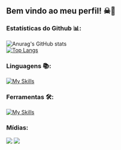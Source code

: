 ## Bem vindo ao meu perfil! ☠🦇

### Estatísticas do Github 📊:
![Anurag's GitHub stats](https://github-readme-stats-git-masterrstaa-rickstaa.vercel.app/api?username=KesleyMelchior&&show_icons=true&theme=dark)   
[![Top Langs](https://github-readme-stats.vercel.app/api/top-langs/?username=KesleyMelchior&layout=compact&theme=midnight-purple)](https://github.com/anuraghazra/github-readme-stats)

### Linguagens 📚:
  [![My Skills](https://skillicons.dev/icons?i=html,css,js,nodejs,react,mysql)](https://skillicons.dev)
       
### Ferramentas 🛠️:
[![My Skills](https://skillicons.dev/icons?i=github,git,vscode,bootstrap,ps)](https://skillicons.dev)

### Mídias:
<div> 
  <a href="https://instagram.com/kesley.melchior?igshid=ZDdkNTZiNTM=" target="_blank"><img src="https://img.shields.io/badge/-Instagram-%23E4405F?style=for-the-badge&logo=instagram&logoColor=white" target="_blank"></a>
 <a href="https://www.linkedin.com/mwlite/in/rafael-amorim-95590a252" target="_blank"><img src="https://img.shields.io/badge/-LinkedIn-%230077B5?style=for-the-badge&logo=linkedin&logoColor=white" target="_blank"></a>  
</div>

